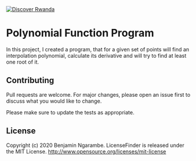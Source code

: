 ﻿<a href="https://www.instagram.com/ngarambe_benjamin/">
  <img src="https://i.pinimg.com/736x/0e/3b/68/0e3b6893317b89b0b6ab61302d992cfb.jpg" alt="Discover Rwanda" >
</a>

# Polynomial Function Program
In this project, I created a program, that for a given set of points will find an
interpolation polynomial, calculate its derivative and will try to find at least
one root of it.

## Contributing
Pull requests are welcome. For major changes, please open an issue first to discuss what you would like to change.

Please make sure to update the tests as appropriate.

## License
Copyright (c) 2020 Benjamin Ngarambe.
LicenseFinder is released under the MIT License. http://www.opensource.org/licenses/mit-license

